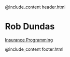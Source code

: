 @include_content header.html
# Rob Dundas

[Insurance Programming](insurance_programming.html)

@include_content footer.html